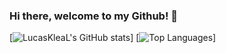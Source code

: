 ### Hi there, welcome to my Github! 👋

[![LucasKleaL's GitHub stats](https://github-readme-stats.vercel.app/api?username=LucasKleaL&show_icons=true&theme=radical)]
[![Top Languages](https://github-readme-stats.vercel.app/api/top-langs/?username=LucasKleaL&show_icons=true&theme=radical)]

<!--
**LucasKleaL/LucasKleaL** is a ✨ _special_ ✨ repository because its `README.md` (this file) appears on your GitHub profile.

Here are some ideas to get you started:

- 🔭 I’m currently working on ...
- 🌱 I’m currently learning ...
- 👯 I’m looking to collaborate on ...
- 🤔 I’m looking for help with ...
- 💬 Ask me about ...
- 📫 How to reach me: ...
- 😄 Pronouns: ...
- ⚡ Fun fact: ...
-->
